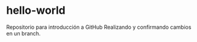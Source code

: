 # hello-world
Repositorio para introducción a GitHub
Realizando y confirmando cambios en un branch. 
